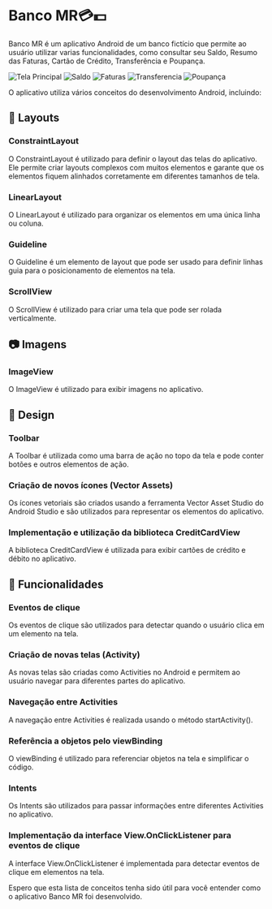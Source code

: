 # Banco MR💳💵

Banco MR é um aplicativo Android de um banco fictício que permite ao usuário utilizar varias funcionalidades, como consultar seu Saldo, Resumo das Faturas, Cartão de Crédito, Transferência e Poupança.

![Tela Principal](BancoMR-Screenshots/TelaPrincipal.jpg)
![Saldo](BancoMR-Screenshots/Saldo.jpg)
![Faturas](BancoMR-Screenshots/Faturas.jpg)
![Transferencia](BancoMR-Screenshots/Transferencias.jpg)
![Poupança](BancoMR-Screenshots/Poupança.jpg)


O aplicativo utiliza vários conceitos do desenvolvimento Android, incluindo:


## 📐 Layouts

### ConstraintLayout

O ConstraintLayout é utilizado para definir o layout das telas do aplicativo. Ele permite criar layouts complexos com muitos elementos e garante que os elementos fiquem alinhados corretamente em diferentes tamanhos de tela.

### LinearLayout

O LinearLayout é utilizado para organizar os elementos em uma única linha ou coluna.

### Guideline

O Guideline é um elemento de layout que pode ser usado para definir linhas guia para o posicionamento de elementos na tela.

### ScrollView

O ScrollView é utilizado para criar uma tela que pode ser rolada verticalmente.

## 📷 Imagens

### ImageView

O ImageView é utilizado para exibir imagens no aplicativo.

## 🎨 Design

### Toolbar

A Toolbar é utilizada como uma barra de ação no topo da tela e pode conter botões e outros elementos de ação.

### Criação de novos ícones (Vector Assets)

Os ícones vetoriais são criados usando a ferramenta Vector Asset Studio do Android Studio e são utilizados para representar os elementos do aplicativo.

### Implementação e utilização da biblioteca CreditCardView

A biblioteca CreditCardView é utilizada para exibir cartões de crédito e débito no aplicativo.

## 🧰 Funcionalidades

### Eventos de clique

Os eventos de clique são utilizados para detectar quando o usuário clica em um elemento na tela.

### Criação de novas telas (Activity)

As novas telas são criadas como Activities no Android e permitem ao usuário navegar para diferentes partes do aplicativo.

### Navegação entre Activities

A navegação entre Activities é realizada usando o método startActivity().

### Referência a objetos pelo viewBinding

O viewBinding é utilizado para referenciar objetos na tela e simplificar o código.

### Intents

Os Intents são utilizados para passar informações entre diferentes Activities no aplicativo.

### Implementação da interface View.OnClickListener para eventos de clique

A interface View.OnClickListener é implementada para detectar eventos de clique em elementos na tela.

Espero que esta lista de conceitos tenha sido útil para você entender como o aplicativo Banco MR foi desenvolvido.
